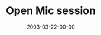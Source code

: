 ---
layout: message
category: message
series: "Go Ahead and Ask"
title: "Open Mic session"
date: 2003-03-22-00-00
message_id: 479
audio: "http://s3.amazonaws.com/crossroads-media/messages/audio/Go_Ahead_And_Ask_Q&A_Compilation.mp3"
audio-duration: "52:54"
explicit: false
---